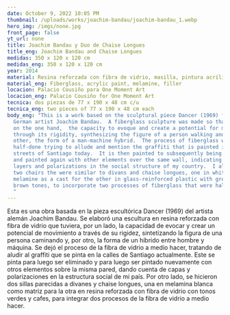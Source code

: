 ```yaml
---
date: October 9, 2022 10:05 PM
thumbnail: /uploads/works/joachim-bandau/joachim-bandau_1.webp
hero_img: /imgs/none.jpg
front_page: false
yt_url: none
title: Joachim Bandau y Duo de Chaise Longues
title_eng: Joachim Bandau and Chaise Longues
medidas: 350 x 120 x 120 cm
medidas_eng: 350 x 120 x 120 cm
year: 2014
material: Resina reforzada con fibra de vidrio, masilla, pintura acrílica, melamina
material_eng: Fiberglass, acrylic paint, melamine, filler
locacion: Palacio Cousiño para One Moment Art
locacion_eng: Palacio Cousiño for One Moment Art
tecnica: dos piezas de 77 x 190 x 48 cm c/u
tecnica_eng: two pieces of 77 x 190 x 48 cm each
body_eng: "This is a work based on the sculptural piece Dancer (1969) from the
  German artist Joachim Bandau.  A fiberglass sculpture was made so that it had,
  on the one hand,  the capacity to evoque and create a potential for movement
  through its rigidity, synthesizing the figure of a person walking and, on the
  other, the form of a man-machine hybrid.  The process of fiberglass was left
  half-done trying to allude and mention the graffiti that is painted in the
  streets of Santiago today.  It is then painted to subsequently being removed
  and painted again with other elements over the same wall, indicating the
  layers and polarizations in the social structure of my country.  I also made
  two chairs the were similar to divans and chaise longues, one in white
  melamine as a cast for the other in glass-reinforced plastic with green and
  brown tones, to incorporate two processes of fiberglass that were half-undone.
  "
---
```

Esta es una obra basada en la pieza escultórica Dancer (1969) del artista alemán Joachim Bandau.  Se elaboró una escultura en resina reforzada con fibra de vidrio que tuviera, por un lado, la capacidad de evocar y crear un potencial de movimiento a través de su rigidez, sintetizando la figura de una persona caminando y, por otro, la forma de un híbrido entre hombre y máquina.  Se dejó el proceso de la fibra de vidrio a medio hacer, tratando de aludir al graffiti que se pinta en la calles de Santiago actualmente.  Este se pinta para luego ser eliminado y para luego ser pintado nuevamente con otros elementos sobre la misma pared, dando cuenta de capas y polarizaciones en la estructura social de mi país.  Por otro lado, se hicieron dos sillas parecidas a divanes y chaise longues, una en melamina blanca como matriz para la otra en resina reforzada con fibra de vidrio con tonos verdes y cafes, para integrar dos procesos de la fibra de vidrio a medio hacer.
